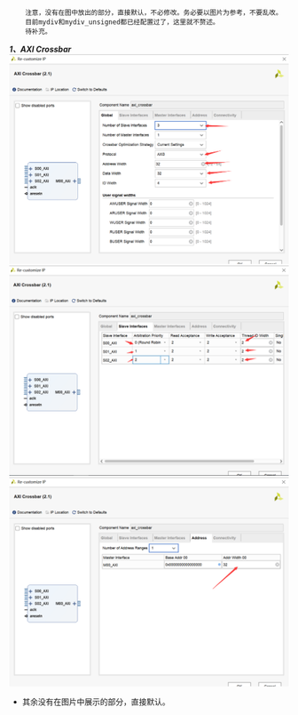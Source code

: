 ```
    注意，没有在图中放出的部分，直接默认，不必修改。务必要以图片为参考，不要乱改。
    目前mydiv和mydiv_unsigned都已经配置过了，这里就不赘述。
    待补充。
```
**_1、AXI Crossbar_**
![AXI Crossbar P1.png](图片/AXI%20Crossbar%20P1.png)
![AXI Crossbar P2.png](图片/AXI%20Crossbar%20P2.png)
![AXI Crossbar P3.png](图片/AXI%20Crossbar%20P3.png)
- 其余没有在图片中展示的部分，直接默认。
